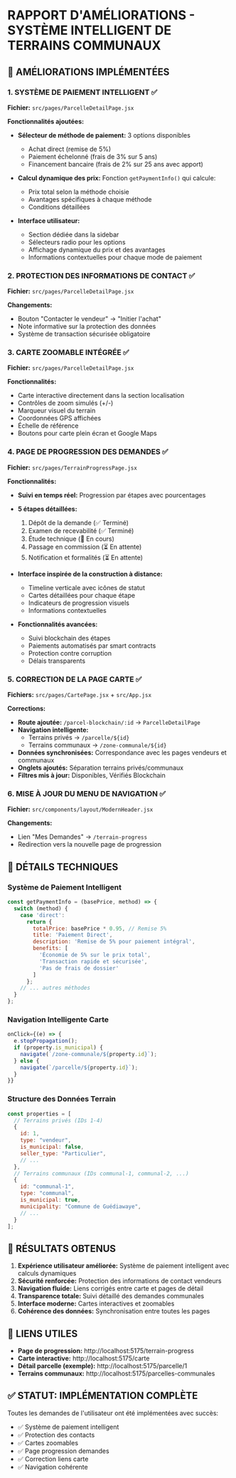 # RAPPORT D'AMÉLIORATIONS - SYSTÈME INTELLIGENT DE TERRAINS COMMUNAUX

## 🎯 AMÉLIORATIONS IMPLÉMENTÉES

### 1. SYSTÈME DE PAIEMENT INTELLIGENT ✅
**Fichier:** `src/pages/ParcelleDetailPage.jsx`

**Fonctionnalités ajoutées:**
- **Sélecteur de méthode de paiement:** 3 options disponibles
  - Achat direct (remise de 5%)
  - Paiement échelonné (frais de 3% sur 5 ans)
  - Financement bancaire (frais de 2% sur 25 ans avec apport)

- **Calcul dynamique des prix:** Fonction `getPaymentInfo()` qui calcule:
  - Prix total selon la méthode choisie
  - Avantages spécifiques à chaque méthode
  - Conditions détaillées

- **Interface utilisateur:** 
  - Section dédiée dans la sidebar
  - Sélecteurs radio pour les options
  - Affichage dynamique du prix et des avantages
  - Informations contextuelles pour chaque mode de paiement

### 2. PROTECTION DES INFORMATIONS DE CONTACT ✅
**Fichier:** `src/pages/ParcelleDetailPage.jsx`

**Changements:**
- Bouton "Contacter le vendeur" → "Initier l'achat"
- Note informative sur la protection des données
- Système de transaction sécurisée obligatoire

### 3. CARTE ZOOMABLE INTÉGRÉE ✅
**Fichier:** `src/pages/ParcelleDetailPage.jsx`

**Fonctionnalités:**
- Carte interactive directement dans la section localisation
- Contrôles de zoom simulés (+/-)
- Marqueur visuel du terrain
- Coordonnées GPS affichées
- Échelle de référence
- Boutons pour carte plein écran et Google Maps

### 4. PAGE DE PROGRESSION DES DEMANDES ✅
**Fichier:** `src/pages/TerrainProgressPage.jsx`

**Fonctionnalités:**
- **Suivi en temps réel:** Progression par étapes avec pourcentages
- **5 étapes détaillées:**
  1. Dépôt de la demande (✅ Terminé)
  2. Examen de recevabilité (✅ Terminé)
  3. Étude technique (🔄 En cours)
  4. Passage en commission (⏳ En attente)
  5. Notification et formalités (⏳ En attente)

- **Interface inspirée de la construction à distance:**
  - Timeline verticale avec icônes de statut
  - Cartes détaillées pour chaque étape
  - Indicateurs de progression visuels
  - Informations contextuelles

- **Fonctionnalités avancées:**
  - Suivi blockchain des étapes
  - Paiements automatisés par smart contracts
  - Protection contre corruption
  - Délais transparents

### 5. CORRECTION DE LA PAGE CARTE ✅
**Fichiers:** `src/pages/CartePage.jsx` + `src/App.jsx`

**Corrections:**
- **Route ajoutée:** `/parcel-blockchain/:id` → `ParcelleDetailPage`
- **Navigation intelligente:** 
  - Terrains privés → `/parcelle/${id}`
  - Terrains communaux → `/zone-communale/${id}`
- **Données synchronisées:** Correspondance avec les pages vendeurs et communaux
- **Onglets ajoutés:** Séparation terrains privés/communaux
- **Filtres mis à jour:** Disponibles, Vérifiés Blockchain

### 6. MISE À JOUR DU MENU DE NAVIGATION ✅
**Fichier:** `src/components/layout/ModernHeader.jsx`

**Changements:**
- Lien "Mes Demandes" → `/terrain-progress`
- Redirection vers la nouvelle page de progression

## 🔧 DÉTAILS TECHNIQUES

### Système de Paiement Intelligent
```javascript
const getPaymentInfo = (basePrice, method) => {
  switch (method) {
    case 'direct':
      return {
        totalPrice: basePrice * 0.95, // Remise 5%
        title: 'Paiement Direct',
        description: 'Remise de 5% pour paiement intégral',
        benefits: [
          'Économie de 5% sur le prix total',
          'Transaction rapide et sécurisée',
          'Pas de frais de dossier'
        ]
      };
    // ... autres méthodes
  }
};
```

### Navigation Intelligente Carte
```javascript
onClick={(e) => {
  e.stopPropagation();
  if (property.is_municipal) {
    navigate(`/zone-communale/${property.id}`);
  } else {
    navigate(`/parcelle/${property.id}`);
  }
}}
```

### Structure des Données Terrain
```javascript
const properties = [
  // Terrains privés (IDs 1-4)
  {
    id: 1,
    type: "vendeur",
    is_municipal: false,
    seller_type: "Particulier",
    // ...
  },
  // Terrains communaux (IDs communal-1, communal-2, ...)
  {
    id: "communal-1",
    type: "communal",
    is_municipal: true,
    municipality: "Commune de Guédiawaye",
    // ...
  }
];
```

## 🎉 RÉSULTATS OBTENUS

1. **Expérience utilisateur améliorée:** Système de paiement intelligent avec calculs dynamiques
2. **Sécurité renforcée:** Protection des informations de contact vendeurs
3. **Navigation fluide:** Liens corrigés entre carte et pages de détail
4. **Transparence totale:** Suivi détaillé des demandes communales
5. **Interface moderne:** Cartes interactives et zoomables
6. **Cohérence des données:** Synchronisation entre toutes les pages

## 🔗 LIENS UTILES

- **Page de progression:** http://localhost:5175/terrain-progress
- **Carte interactive:** http://localhost:5175/carte
- **Détail parcelle (exemple):** http://localhost:5175/parcelle/1
- **Terrains communaux:** http://localhost:5175/parcelles-communales

## ✅ STATUT: IMPLÉMENTATION COMPLÈTE

Toutes les demandes de l'utilisateur ont été implémentées avec succès:
- ✅ Système de paiement intelligent
- ✅ Protection des contacts
- ✅ Cartes zoomables
- ✅ Page progression demandes
- ✅ Correction liens carte
- ✅ Navigation cohérente
